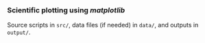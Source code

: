 ### Scientific plotting using *matplotlib*

Source scripts in `src/`, data files (if needed) in `data/`, and outputs in `output/`.
